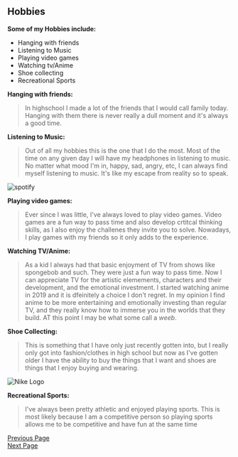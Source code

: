 ## Hobbies

**Some of my Hobbies include:**
* Hanging with friends     
* Listening to Music 
* Playing video games
* Watching tv/Anime
* Shoe collecting
* Recreational Sports

**Hanging with friends:**
>In highschool I made a lot of the friends that I would call family today. Hanging with them there is never really a dull moment and it's always a good time.
> 
  
**Listening to Music:**    
>Out of all my hobbies this is the one that I do the most. Most of the time on any given day I will have my headphones in listening to music. No matter what mood I'm in, happy, sad, angry, etc, I can always find myself listening to music. It's like my escape from reality so to speak.
>
![spotify](https://www.scdn.co/i/_global/twitter_card-default.jpg)  

**Playing video games:**
>Ever since I was little, I've always loved to play video games. Video games are a fun way to pass time and also develop crtitcal thinking skills, as I also enjoy the challenes they invite you to solve. Nowadays, I play games with my friends so it only adds to the experience.
>

**Watching TV/Anime:**
>As a kid I always had that basic enjoyment of TV from shows like spongebob and such. They were just a fun way to pass time. Now I can appreciate TV for the artistic elemements, characters and their development, and the emotional investment. I started watching anime in 2019 and it is dfeinitely a choice I don't regret. In my opinion I find anime to be more entertaining and emotionally investing than regular TV, and they really know how to immerse you in the worlds that they build. AT this point I may be what some call a _weeb_.
>

**Shoe Collecting:**
>This is something that I have only just recently gotten into, but I really only got into fashion/clothes in high school but now as I've gotten older I have the ability to buy the things that I want and shoes are things that I enjoy buying and wearing.
>
![Nike Logo](https://www.festisite.com/static/partylogo/img/logos/nike.png)  

**Recreational Sports:**
>I've always been pretty athletic and enjoyed playing sports. This is most likely because I am a competitive person so playing sports allows me to be competitive and have fun at the same time
>




[Previous Page](Page1.md)  
[Next Page](Page3.md)  
